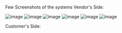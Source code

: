 Few Screenshots of the systems
Vendor's Side:

![image](https://github.com/RohitBajracharya/E-FashionStore-App-Flutter-/assets/104704874/b619353b-5051-40d5-9863-5772a79cf328)      ![image](https://github.com/RohitBajracharya/E-FashionStore-App-Flutter-/assets/104704874/fbf157e3-ded3-475f-aaa6-91f071d5242e) ![image](https://github.com/RohitBajracharya/E-FashionStore-App-Flutter-/assets/104704874/99b0aabe-c861-45f6-bfac-5ce342ddcd27) ![image](https://github.com/RohitBajracharya/E-FashionStore-App-Flutter-/assets/104704874/c606616d-9abb-4d73-932c-d94504532d8a) ![image](https://github.com/RohitBajracharya/E-FashionStore-App-Flutter-/assets/104704874/5b26b02b-c234-439e-a837-79d5ae04fe85) ![image](https://github.com/RohitBajracharya/E-FashionStore-App-Flutter-/assets/104704874/9bf59d5c-cab5-45d5-bde8-aa6f27a686e7)





     
    

Customer's Side:
     
      
     
